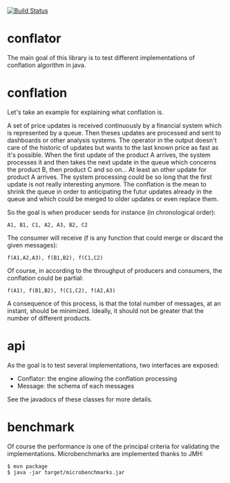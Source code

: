 [![Build Status](https://travis-ci.org/dumbjedi/conflator.svg?branch=master)](https://travis-ci.org/dumbjedi/conflator)

conflator
=========

The main goal of this library is to test different implementations of conflation algorithm in java.

conflation
==========

Let's take an example for explaining what conflation is.

A set of price updates is received continuously by a financial system which is represented by a queue. Then theses
updates are processed and sent to dashboards or other analysis systems. The operator in the output doesn't care of the
historic of updates but wants to the last known price as fast as it's possible. When the first update of the product A
arrives, the system processes it and then takes the next update in the queue which concerns the product B, then
product C and so on... At least an other update for product A arrives. The system processing could be so long that  the
first update is not really interesting anymore. The conflation is the mean to shrink the queue in order to
anticipating the futur updates already in the queue and which could be merged to older updates or even replace them.


So the goal is when producer sends for instance (in chronological order):

    A1, B1, C1, A2, A3, B2, C2

The consumer will receive (f is any function that could merge or discard the given messages):

    f(A1,A2,A3), f(B1,B2), f(C1,C2)


Of course, in according to the throughput of producers and consumers, the conflation could be partial:

    f(A1), f(B1,B2), f(C1,C2), f(A2,A3)


A consequence of this process, is that the total number of messages, at an instant, should be minimized. Ideally, it
should not be greater that the number of different products.

api
===

As the goal is to test several implementations, two interfaces are exposed:

* Conflator: the engine allowing the conflation processing
* Message: the schema of each messages

See the javadocs of these classes for more details.


benchmark
=========

Of course the performance is one of the principal criteria for validating the implementations. Microbenchmarks are
implemented thanks to JMH:

    $ mvn package
    $ java -jar target/microbenchmarks.jar


